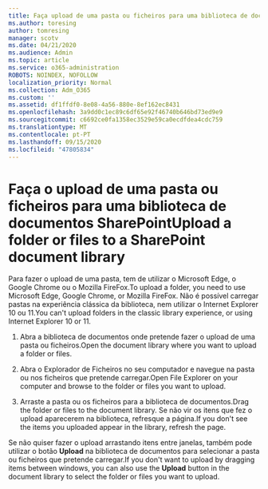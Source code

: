 ```yaml
---
title: Faça upload de uma pasta ou ficheiros para uma biblioteca de documentos
ms.author: toresing
author: tomresing
manager: scotv
ms.date: 04/21/2020
ms.audience: Admin
ms.topic: article
ms.service: o365-administration
ROBOTS: NOINDEX, NOFOLLOW
localization_priority: Normal
ms.collection: Adm_O365
ms.custom: ''
ms.assetid: df1ffdf0-8e08-4a56-880e-8ef162ec8431
ms.openlocfilehash: 3a9dd0c1ec89c6df65e92f46740b646bd73ed9e9
ms.sourcegitcommit: c6692ce0fa1358ec3529e59ca0ecdfdea4cdc759
ms.translationtype: MT
ms.contentlocale: pt-PT
ms.lasthandoff: 09/15/2020
ms.locfileid: "47805834"
---
```

# <a name="upload-a-folder-or-files-to-a-sharepoint-document-library"></a><span data-ttu-id="e3c51-102">Faça o upload de uma pasta ou ficheiros para uma biblioteca de documentos SharePoint</span><span class="sxs-lookup"><span data-stu-id="e3c51-102">Upload a folder or files to a SharePoint document library</span></span>

<span data-ttu-id="e3c51-103">Para fazer o upload de uma pasta, tem de utilizar o Microsoft Edge, o Google Chrome ou o Mozilla FireFox.</span><span class="sxs-lookup"><span data-stu-id="e3c51-103">To upload a folder, you need to use Microsoft Edge, Google Chrome, or Mozilla FireFox.</span></span> <span data-ttu-id="e3c51-104">Não é possível carregar pastas na experiência clássica da biblioteca, nem utilizar o Internet Explorer 10 ou 11.</span><span class="sxs-lookup"><span data-stu-id="e3c51-104">You can't upload folders in the classic library experience, or using Internet Explorer 10 or 11.</span></span>
  
1. <span data-ttu-id="e3c51-105">Abra a biblioteca de documentos onde pretende fazer o upload de uma pasta ou ficheiros.</span><span class="sxs-lookup"><span data-stu-id="e3c51-105">Open the document library where you want to upload a folder or files.</span></span>
    
2. <span data-ttu-id="e3c51-106">Abra o Explorador de Ficheiros no seu computador e navegue na pasta ou nos ficheiros que pretende carregar.</span><span class="sxs-lookup"><span data-stu-id="e3c51-106">Open File Explorer on your computer and browse to the folder or files you want to upload.</span></span>
    
3. <span data-ttu-id="e3c51-107">Arraste a pasta ou os ficheiros para a biblioteca de documentos.</span><span class="sxs-lookup"><span data-stu-id="e3c51-107">Drag the folder or files to the document library.</span></span> <span data-ttu-id="e3c51-108">Se não vir os itens que fez o upload aparecerem na biblioteca, refresque a página.</span><span class="sxs-lookup"><span data-stu-id="e3c51-108">If you don't see the items you uploaded appear in the library, refresh the page.</span></span> 
    
<span data-ttu-id="e3c51-109">Se não quiser fazer o upload arrastando itens entre janelas, também pode utilizar o botão **Upload** na biblioteca de documentos para selecionar a pasta ou ficheiros que pretende carregar.</span><span class="sxs-lookup"><span data-stu-id="e3c51-109">If you don't want to upload by dragging items between windows, you can also use the **Upload** button in the document library to select the folder or files you want to upload.</span></span> 
  

